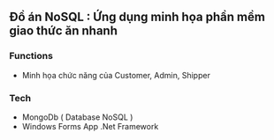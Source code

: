 ## Đồ án NoSQL : Ứng dụng minh họa phần mềm giao thức ăn nhanh 

### Functions

-  Minh họa chức năng của Customer, Admin, Shipper

### Tech
- MongoDb ( Database NoSQL ) 
- Windows Forms App .Net Framework




